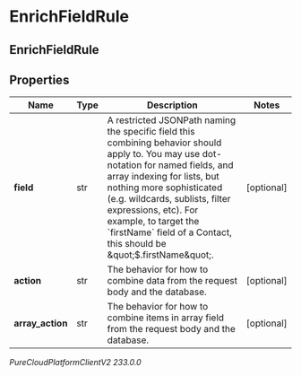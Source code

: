 # EnrichFieldRule

## EnrichFieldRule

## Properties

|Name | Type | Description | Notes|
|------------ | ------------- | ------------- | -------------|
| **field** | str | A restricted JSONPath naming the specific field this combining behavior should apply to. You may use dot-notation for named fields, and array indexing for lists, but nothing more sophisticated (e.g. wildcards, sublists, filter expressions, etc). For example, to target the &#x60;firstName&#x60; field of a Contact, this should be \&quot;$.firstName\&quot;. | [optional] |
| **action** | str | The behavior for how to combine data from the request body and the database. | [optional] |
| **array_action** | str | The behavior for how to combine items in array field from the request body and the database. | [optional] |



_PureCloudPlatformClientV2 233.0.0_
